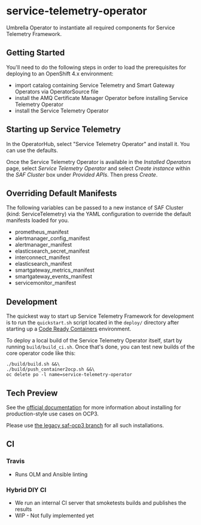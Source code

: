 # service-telemetry-operator

Umbrella Operator to instantiate all required components for Service Telemetry
Framework.

## Getting Started

You'll need to do the following steps in order to load the prerequisites for
deploying to an OpenShift 4.x environment:

* import catalog containing Service Telemetry and Smart Gateway Operators via
  OperatorSource file
* install the AMQ Certificate Manager Operator before installing Service
  Telemetry Operator
* install the Service Telemetry Operator

## Starting up Service Telemetry

In the OperatorHub, select "Service Telemetry Operator" and install it. You can
use the defaults.

Once the Service Telemetry Operator is available in the _Installed Operators_
page, select _Service Telemetry Operator_ and select _Create instance_ within
the _SAF Cluster_ box under _Provided APIs_. Then press _Create_.

## Overriding Default Manifests

The following variables can be passed to a new instance of SAF Cluster (kind:
ServiceTelemetry) via the YAML configuration to override the default manifests
loaded for you.

* prometheus_manifest
* alertmanager_config_manifest
* alertmanager_manifest
* elasticsearch_secret_manifest
* interconnect_manifest
* elasticsearch_manifest
* smartgateway_metrics_manifest
* smartgateway_events_manifest
* servicemonitor_manifest

## Development

The quickest way to start up Service Telemetry Framework for development is to
run the `quickstart.sh` script located in the `deploy/` directory after starting
up a [Code Ready Containers](https://github.com/code-ready/crc) environment.

To deploy a local build of the Service Telemetry Operator itself, start by
running `build/build_ci.sh`. Once that's done, you can test new builds of the
core operator code like this:

```shell
./build/build.sh &&\
./build/push_container2ocp.sh &&\
oc delete po -l name=service-telemetry-operator
```

## Tech Preview

See the [official
documentation](https://infrawatch.github.io/documentation)
for more information about installing for production-style use cases on OCP3.

Please use [the legacy saf-ocp3 branch](https://github.com/infrawatch/telemetry-framework/tree/saf-ocp3) for all such installations.

## CI

### Travis

* Runs OLM and Ansible linting

### Hybrid DIY CI

* We run an internal CI server that smoketests builds and publishes the results
* WIP - Not fully implemented yet
